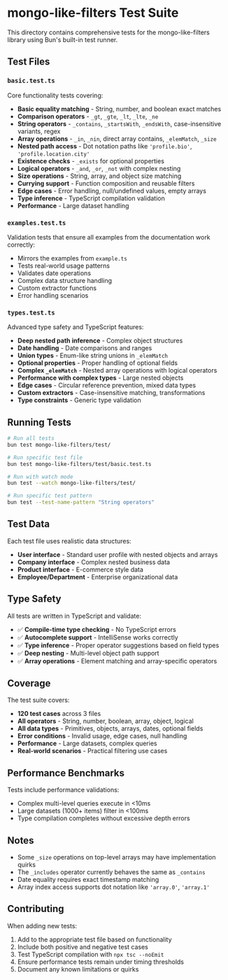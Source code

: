 # mongo-like-filters Test Suite

This directory contains comprehensive tests for the mongo-like-filters library using Bun's built-in test runner.

## Test Files

### `basic.test.ts`
Core functionality tests covering:
- **Basic equality matching** - String, number, and boolean exact matches
- **Comparison operators** - `_gt`, `_gte`, `_lt`, `_lte`, `_ne`
- **String operators** - `_contains`, `_startsWith`, `_endsWith`, case-insensitive variants, regex
- **Array operations** - `_in`, `_nin`, direct array contains, `_elemMatch`, `_size`
- **Nested path access** - Dot notation paths like `'profile.bio'`, `'profile.location.city'`
- **Existence checks** - `_exists` for optional properties
- **Logical operators** - `_and`, `_or`, `_not` with complex nesting
- **Size operations** - String, array, and object size matching
- **Currying support** - Function composition and reusable filters
- **Edge cases** - Error handling, null/undefined values, empty arrays
- **Type inference** - TypeScript compilation validation
- **Performance** - Large dataset handling

### `examples.test.ts`
Validation tests that ensure all examples from the documentation work correctly:
- Mirrors the examples from `example.ts`
- Tests real-world usage patterns
- Validates date operations
- Complex data structure handling
- Custom extractor functions
- Error handling scenarios

### `types.test.ts`
Advanced type safety and TypeScript features:
- **Deep nested path inference** - Complex object structures
- **Date handling** - Date comparisons and ranges
- **Union types** - Enum-like string unions in `_elemMatch`
- **Optional properties** - Proper handling of optional fields
- **Complex `_elemMatch`** - Nested array operations with logical operators
- **Performance with complex types** - Large nested objects
- **Edge cases** - Circular reference prevention, mixed data types
- **Custom extractors** - Case-insensitive matching, transformations
- **Type constraints** - Generic type validation

## Running Tests

```bash
# Run all tests
bun test mongo-like-filters/test/

# Run specific test file
bun test mongo-like-filters/test/basic.test.ts

# Run with watch mode
bun test --watch mongo-like-filters/test/

# Run specific test pattern
bun test --test-name-pattern "String operators"
```

## Test Data

Each test file uses realistic data structures:
- **User interface** - Standard user profile with nested objects and arrays
- **Company interface** - Complex nested business data
- **Product interface** - E-commerce style data
- **Employee/Department** - Enterprise organizational data

## Type Safety

All tests are written in TypeScript and validate:
- ✅ **Compile-time type checking** - No TypeScript errors
- ✅ **Autocomplete support** - IntelliSense works correctly
- ✅ **Type inference** - Proper operator suggestions based on field types
- ✅ **Deep nesting** - Multi-level object path support
- ✅ **Array operations** - Element matching and array-specific operators

## Coverage

The test suite covers:
- **120 test cases** across 3 files
- **All operators** - String, number, boolean, array, object, logical
- **All data types** - Primitives, objects, arrays, dates, optional fields
- **Error conditions** - Invalid usage, edge cases, null handling
- **Performance** - Large datasets, complex queries
- **Real-world scenarios** - Practical filtering use cases

## Performance Benchmarks

Tests include performance validations:
- Complex multi-level queries execute in <10ms
- Large datasets (1000+ items) filter in <100ms
- Type compilation completes without excessive depth errors

## Notes

- Some `_size` operations on top-level arrays may have implementation quirks
- The `_includes` operator currently behaves the same as `_contains`
- Date equality requires exact timestamp matching
- Array index access supports dot notation like `'array.0'`, `'array.1'`

## Contributing

When adding new tests:
1. Add to the appropriate test file based on functionality
2. Include both positive and negative test cases
3. Test TypeScript compilation with `npx tsc --noEmit`
4. Ensure performance tests remain under timing thresholds
5. Document any known limitations or quirks
